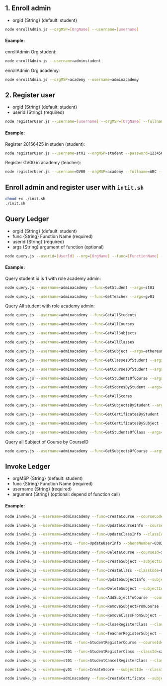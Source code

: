 ## 1. Enroll admin

- orgid {String} (default: student}

```bash
node enrollAdmin.js --orgMSP=[OrgName] --username=[username]
```

#### Example:

enrollAdmin Org student:

```bash
node enrollAdmin.js --username=adminstudent
```

enrollAdmin Org academy:

```bash
node enrollAdmin.js --orgMSP=academy --username=adminacademy
```

## 2. Register user

- orgid {String} (default: student}
- userid {String} (required)

```bash
node registerUser.js --username=[username] --orgMSP=[OrgName] --fullname=[Fullname]
```

#### Example:

Register 20156425 in studen (student):

```bash
node registerUser.js --username=st01 --orgMSP=student --password=123456 --fullname=TrinhVanTan
```

Register GV00 in academy (teacher):

```bash
node registerUser.js --username=GV00 --orgMSP=academy --fullname=ABC --password=123456
```

## Enroll admin and register user with `intit.sh`

```bash
chmod +x ./init.sh
./init.sh
```

## Query Ledger

- orgid {String} (default: student)
- func {String} Function Name (required)
- userid {String} (required)
- args {String} argument of function (optional)

```bash
node query.js --userid=[UserId] --org=[OrgName] --func=[FunctionName] --args=[Argument]
```

#### Example:

Query student id is 1 with role academy admin:

```bash
node query.js --username=adminacademy --func=GetStudent --args=st01
```

```bash
node query.js --username=adminacademy --func=GetTeacher --args=gv01
```

Query All student with role academy admin:

```bash
node query.js --username=adminacademy --func=GetAllStudents
```

```bash
node query.js --username=adminacademy --func=GetAllCourses
```

```bash
node query.js --username=adminacademy --func=GetAllSubjects
```

```bash
node query.js --username=adminacademy --func=GetAllClasses
```

```bash
node query.js --username=adminacademy --func=GetSubject --args=ethereum
```

```bash
node query.js --username=adminacademy --func=GetClassesOfStudent --args="St01"
```

```bash
node query.js --username=adminacademy --func=GetCoursesOfStudent --args="St01"
```

```bash
node query.js --username=adminacademy --func=GetStudentsOfCourse --args="xxxx"
```

```bash
node query.js --username=adminacademy --func=GetScoresByStudent --args=st01
```

```bash
node query.js --username=adminacademy --func=GetAllScores
```

```bash
node query.js --username=adminacademy --func=GetSubjectsByStudent --args=st01
```

```bash
node query.js --username=adminacademy --func=GetCertificatesByStudent --args=st01
```

```bash
node query.js --username=adminacademy --func=GetCertificatesBySubject --args=ethereum
```

```bash
node query.js --username=adminacademy --func=GetStudentsOfClass --args=classId
```

Query all Subject of Course by CourseID

```bash
node query.js --username=adminacademy --func=GetSubjectsOfCourse --args=xxx
```

## Invoke Ledger

- orgMSP {String} (default: student)
- func {String} Function Name (required)
- username {String} (required)
- argument {String} (optional: depend of function call)

#### Example:

```bash
node invoke.js --username=adminacademy --func=CreateCourse --courseCode=BC01 --courseName=Blockchain --description=Blockchain --shortDescription=Blockchain
```

```bash
node invoke.js --username=adminacademy --func=UpdateCourseInfo --courseId=xxxx  --courseCode=BC01 --courseName=Blockchain --description=Blockchain --shortDescription=Blockchain
```

```bash
node invoke.js --username=adminacademy --func=UpdateClassInfo --classId=xxx --classCode=Fabric101 --room=F13 --time="11:45" --capacity=99
```

```bash
node invoke.js --username=st01 --func=UpdateUserInfo --phoneNumber=0382794668  --email=BC01 --address=KienGiang --fullName=TrinhVanTan
```

```bash
node invoke.js --username=adminacademy --func=DeleteCourse --courseId=xxxx
```

```bash
node invoke.js --username=adminacademy --func=CreateSubject --subjectCode=ET01 --subjectName=Ethereum --shortDescription=Ethereum --description=Ethereum
```

```bash
node invoke.js --username=adminacademy --func=CreateClass --classCode=ETH101 --room=F13 --time="11:00" --startDate=abc --endDate=abc --repeat=Weekly  --subjectId="abc-def" --capacity=100
```

```bash
node invoke.js --username=adminacademy --func=UpdateSubjectInfo --subjectId=xxxx  --subjectCode=BC01 --subjectName=Blockchain --description=Blockchain --shortDescription=Blockchain0001
```

```bash
node invoke.js --username=adminacademy --func=DeleteSubject --subjectId=xxxx
```

```bash
node invoke.js --username=adminacademy --func=AddSubjectToCourse --courseId=xxxx --subjectId=xxxx
```

```bash
node invoke.js --username=adminacademy --func=RemoveSubjectFromCourse --courseId=xxxx --subjectId=xxxx
```

```bash
node invoke.js --username=adminacademy --func=RemoveClassFromSubject --subjectId=xxxx --classId=xxxx
```

```bash
node invoke.js --username=adminacademy --func=CloseRegisterClass --classId=xxxx
```

```bash
node invoke.js --username=adminacademy --func=TeacherRegisterSubject --subjectid=ethereum --teacher=gv01
```

```bash
node invoke.js --username=st01 --func=StudentRegisterCourse --courseId=xxxx
```

```bash
node invoke.js --username=st01 --func=StudentRegisterClass --classId=xxxx
```

```bash
node invoke.js --username=st01 --func=StudentCancelRegisterClass --classId=xxxx
```

```bash
node invoke.js --username=gv01 --func=CreateScore --subjectId= --classId= --studentUsername=conglt --scoreValue=10
```

```bash
node invoke.js --username=adminacademy --func=CreateCertificate --subjectid=ethereum --student=st01
```

